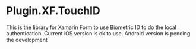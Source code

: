 # Plugin.XF.TouchID
This is the library for Xamarin Form to use Biometric ID to do the local authentication.
Current iOS version is ok to use.
Android version is pending the development
